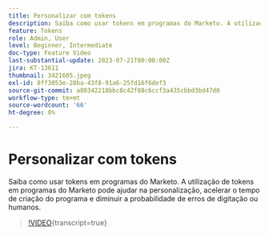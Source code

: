 ```yaml
---
title: Personalizar com tokens
description: Saiba como usar tokens em programas do Marketo. A utilização de tokens em programas do Marketo pode ajudar na personalização, acelerar o tempo de criação do programa e diminuir a probabilidade de erros de digitação ou humanos.
feature: Tokens
role: Admin, User
level: Beginner, Intermediate
doc-type: Feature Video
last-substantial-update: 2023-07-21T00:00:00Z
jira: KT-13611
thumbnail: 3421605.jpeg
exl-id: 8ff3053e-28ba-43f8-91a6-25fd16f6def3
source-git-commit: a80342218bbc8c42f88c6ccf3a435cbbd3bd47d0
workflow-type: tm+mt
source-wordcount: '66'
ht-degree: 0%

---
```


# Personalizar com tokens

Saiba como usar tokens em programas do Marketo. A utilização de tokens em programas do Marketo pode ajudar na personalização, acelerar o tempo de criação do programa e diminuir a probabilidade de erros de digitação ou humanos.

>[!VIDEO](https://video.tv.adobe.com/v/3421605/?learn=on){transcript=true}

